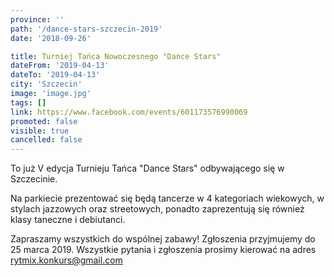 ```yaml
---
province: ''
path: '/dance-stars-szczecin-2019'
date: '2018-09-26'

title: Turniej Tańca Nowoczesnego "Dance Stars"
dateFrom: '2019-04-13'
dateTo: '2019-04-13'
city: 'Szczecin'
image: 'image.jpg'
tags: []
link: https://www.facebook.com/events/601173576990069
promoted: false
visible: true
cancelled: false
---
```

To już V edycja Turnieju Tańca "Dance Stars" odbywającego się w Szczecinie.

Na parkiecie prezentować się będą tancerze w 4 kategoriach wiekowych, w stylach jazzowych oraz 
streetowych, ponadto zaprezentują się również klasy taneczne i debiutanci.
 
Zapraszamy wszystkich do wspólnej zabawy! Zgłoszenia przyjmujemy do 25 marca 2019. Wszystkie 
pytania i zgłoszenia prosimy kierować na adres rytmix.konkurs@gmail.com